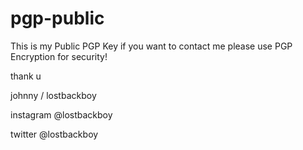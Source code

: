 # pgp-public
This is my Public PGP Key if you want to contact me please use PGP Encryption for security!

thank u 

johnny / lostbackboy

instagram @lostbackboy

twitter @lostbackboy
